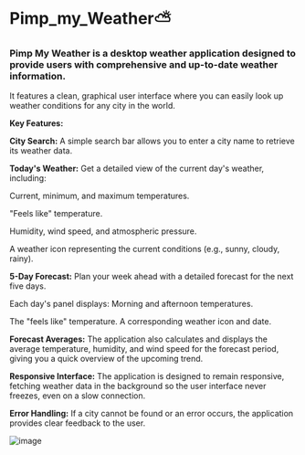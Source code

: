 # Pimp_my_Weather⛅
<h3>Pimp My Weather is a desktop weather application designed to provide users with comprehensive and up-to-date weather information.</h3>

It features a clean, graphical user interface where you can easily look up weather conditions for any city in the world.

**Key Features:**

**City Search:** A simple search bar allows you to enter a city name to retrieve its weather data.

**Today's Weather:** Get a detailed view of the current day's weather, including:

Current, minimum, and maximum temperatures.

"Feels like" temperature.

Humidity, wind speed, and atmospheric pressure.

A weather icon representing the current conditions (e.g., sunny, cloudy, rainy).

**5-Day Forecast:** Plan your week ahead with a detailed forecast for the next five days.

Each day's panel displays:
Morning and afternoon temperatures.

The "feels like" temperature.
A corresponding weather icon and date.

**Forecast Averages:** The application also calculates and displays the average temperature, humidity, and wind speed for the forecast period, giving you a quick overview of the upcoming trend.

**Responsive Interface:** The application is designed to remain responsive, fetching weather data in the background so the user interface never freezes, even on a slow connection.

**Error Handling:** If a city cannot be found or an error occurs, the application provides clear feedback to the user.

![image](https://github.com/user-attachments/assets/b1ca6a5b-53f7-4bab-81c1-f710cfc61a94)
